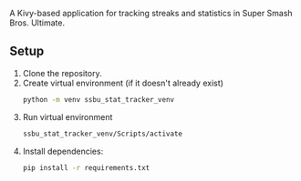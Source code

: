 A Kivy-based application for tracking streaks and statistics in Super Smash Bros. Ultimate.

## Setup

1. Clone the repository.
2. Create virtual environment (if it doesn't already exist)
    ```bash
    python -m venv ssbu_stat_tracker_venv
3. Run virtual environment
    ```bash
    ssbu_stat_tracker_venv/Scripts/activate
4. Install dependencies:
    ```bash
    pip install -r requirements.txt

